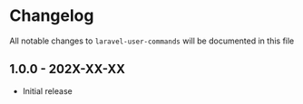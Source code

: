 # Changelog

All notable changes to `laravel-user-commands` will be documented in this file

## 1.0.0 - 202X-XX-XX
- Initial release

